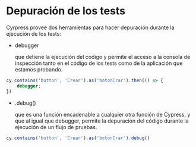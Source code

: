 # Depuración de los tests

Cyrpress provee dos herramientas para hacer depuración durante la ejecución de los tests:

- debugger 

    que detiene la ejecución del código y permite el acceso a la consola de inspección tanto en el código de los tests como de la aplicación que estamos probando.

```js
cy.contains('button', 'Crear').as('botonCrar').then(() => {
    debugger;
})
```

- .debug() 

    que es una función encadenable a cualquier otra función de Cypress, y que al igual que debugger, permite la depuración del código durante la ejecución de un flujo de pruebas.

```js
cy.contains('button', 'Crear').as('botonCrar').debug()
```